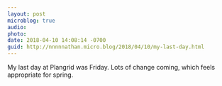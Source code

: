 ```yaml
---
layout: post
microblog: true
audio: 
photo: 
date: 2018-04-10 14:08:14 -0700
guid: http://nnnnnathan.micro.blog/2018/04/10/my-last-day.html
---
```

My last day at Plangrid was Friday. Lots of change coming, which feels appropriate for spring.

